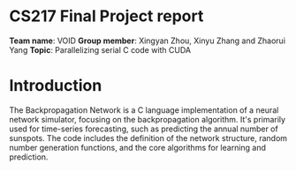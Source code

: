 # CS217 Final Project report

**Team name**: VOID
**Group member**: Xingyan Zhou, Xinyu Zhang and Zhaorui Yang
**Topic**: Parallelizing serial C code with CUDA

# Introduction

The Backpropagation Network is a C language implementation of a neural network simulator, focusing on the backpropagation algorithm. It's primarily used for time-series forecasting, such as predicting the annual number of sunspots. The code includes the definition of the network structure, random number generation functions, and the core algorithms for learning and prediction.

